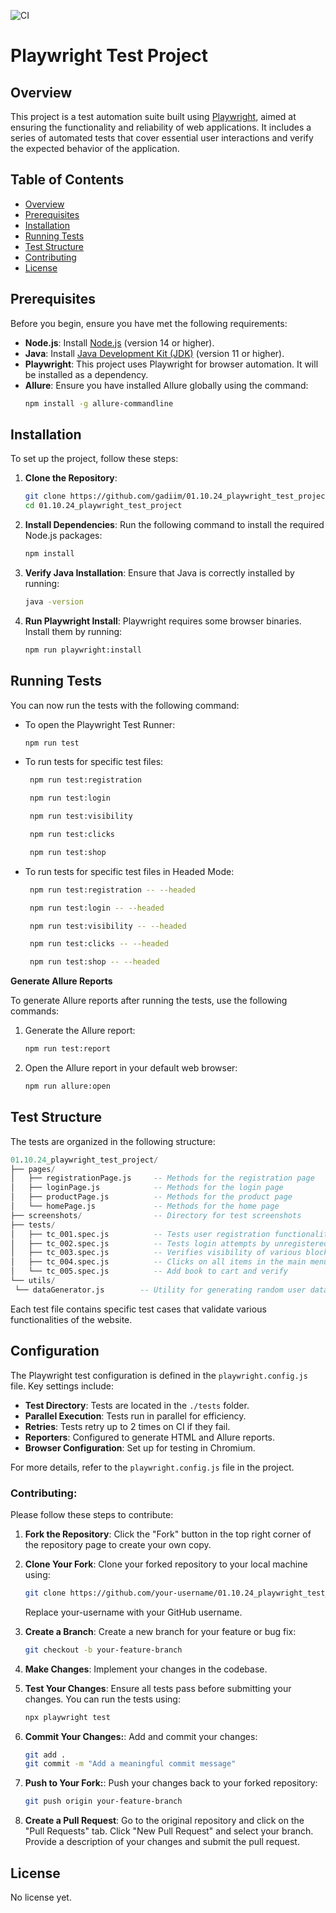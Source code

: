 ![CI](https://github.com/ваш_репозиторій/ваш_проєкт/actions/workflows/ci.yml/badge.svg)

# Playwright Test Project

## Overview

This project is a test automation suite built using [Playwright](https://playwright.dev/), aimed at ensuring the functionality and reliability of web applications. It includes a series of automated tests that cover essential user interactions and verify the expected behavior of the application.

## Table of Contents
- [Overview](#overview)
- [Prerequisites](#prerequisites)
- [Installation](#installation)
- [Running Tests](#running-tests)
- [Test Structure](#test-structure)
- [Contributing](#contributing)
- [License](#license)


## Prerequisites

Before you begin, ensure you have met the following requirements:

- **Node.js**: Install [Node.js](https://nodejs.org/) (version 14 or higher).
- **Java**: Install [Java Development Kit (JDK)](https://www.oracle.com/java/technologies/javase/jdk23-archive-downloads.html) (version 11 or higher).
- **Playwright**: This project uses Playwright for browser automation. It will be installed as a dependency.
- **Allure**: Ensure you have installed Allure globally using the command:
  ```bash
  npm install -g allure-commandline

## Installation

To set up the project, follow these steps:

1. **Clone the Repository**:
   ```bash
   git clone https://github.com/gadiim/01.10.24_playwright_test_project.git
   cd 01.10.24_playwright_test_project
   ```
2. **Install Dependencies**: Run the following command to install the required Node.js packages:
   ```bash
   npm install
   ```
3. **Verify Java Installation**: Ensure that Java is correctly installed by running:
   ```bash
   java -version
   ```
4. **Run Playwright Install**: Playwright requires some browser binaries. Install them by running:
   ```bash
   npm run playwright:install
   ```

## Running Tests

You can now run the tests with the following command:
- To open the Playwright Test Runner:
   ```bash
   npm run test
   ```
- To run tests for specific test files:
  ```bash
   npm run test:registration
  ```
  ```bash
   npm run test:login
  ```
  ```bash
   npm run test:visibility
  ```
  ```bash
   npm run test:сlicks
  ```
  ```bash
   npm run test:shop
  ```
- To run tests for specific test files in Headed Mode:
  ```bash
   npm run test:registration -- --headed
  ```
  ```bash
   npm run test:login -- --headed
  ```
  ```bash
   npm run test:visibility -- --headed
  ```
  ```bash
   npm run test:сlicks -- --headed
  ```
  ```bash
   npm run test:shop -- --headed
   ```
  
**Generate Allure Reports**

To generate Allure reports after running the tests, use the following commands:
1. Generate the Allure report:
   ```bash
   npm run test:report
   ```

2. Open the Allure report in your default web browser:
   ```bash
   npm run allure:open
   ```
   
## Test Structure

The tests are organized in the following structure:
   ```sql
01.10.24_playwright_test_project/
├── pages/
│   ├── registrationPage.js     -- Methods for the registration page
│   ├── loginPage.js            -- Methods for the login page
│   ├── productPage.js          -- Methods for the product page
│   └── homePage.js             -- Methods for the home page
├── screenshots/                -- Directory for test screenshots
├── tests/
│   ├── tc_001.spec.js          -- Tests user registration functionality
│   ├── tc_002.spec.js          -- Tests login attempts by unregistered users
│   ├── tc_003.spec.js          -- Verifies visibility of various blocks on the home page
│   ├── tc_004.spec.js          -- Clicks on all items in the main menu
│   └── tc_005.spec.js          -- Add book to cart and verify
└── utils/
    └── dataGenerator.js        -- Utility for generating random user data
   ```
Each test file contains specific test cases that validate various functionalities of the website.

## Configuration

The Playwright test configuration is defined in the `playwright.config.js` file. Key settings include:

- **Test Directory**: Tests are located in the `./tests` folder.
- **Parallel Execution**: Tests run in parallel for efficiency.
- **Retries**: Tests retry up to 2 times on CI if they fail.
- **Reporters**: Configured to generate HTML and Allure reports.
- **Browser Configuration**: Set up for testing in Chromium.

For more details, refer to the `playwright.config.js` file in the project.

### Contributing:

Please follow these steps to contribute:

1. **Fork the Repository**: Click the "Fork" button in the top right corner of the repository page to create your own copy.

2. **Clone Your Fork**: Clone your forked repository to your local machine using:
   ```bash
   git clone https://github.com/your-username/01.10.24_playwright_test_project.git
   ```
   Replace your-username with your GitHub username.

3. **Create a Branch**: Create a new branch for your feature or bug fix:
   ```bash
   git checkout -b your-feature-branch
   ```

4. **Make Changes**: Implement your changes in the codebase.

5. **Test Your Changes**: Ensure all tests pass before submitting your changes. You can run the tests using:
   ```bash
   npx playwright test
   ```

6. **Commit Your Changes:**: Add and commit your changes:
   ```bash
   git add .
   git commit -m "Add a meaningful commit message"
   ```
 
7. **Push to Your Fork:**: Push your changes back to your forked repository:
   ```bash
   git push origin your-feature-branch
   ```     
8. **Create a Pull Request**: Go to the original repository and click on the "Pull Requests" tab. Click "New Pull Request" and select your branch. Provide a description of your changes and submit the pull request.

 ## License

 No license yet.



